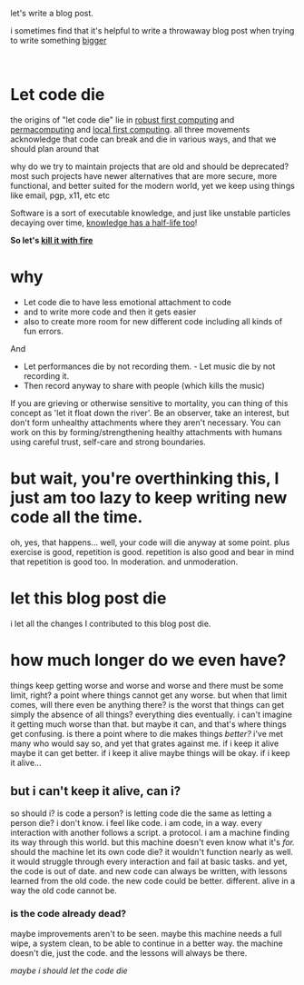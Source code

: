 let's write a blog post.

i sometimes find that it's helpful to write a throwaway blog post when trying to write something [bigger](https://github.com/pastagang/pastagang/edit/main/paper/readme.md)

<br>

# Let code die 

the origins of "let code die" lie in [robust first computing](https://andrewwalpole.com/blog/an-introduction-to-robust-first-computation/) and [permacomputing](https://permacomputing.net/permacomputing/) and [local first computing](https://www.inkandswitch.com/local-first/). all three movements acknowledge that code can break and die in various ways, and that we should plan around that

why do we try to maintain projects that are old and should be deprecated? most such projects have newer alternatives that are more secure, more functional, and better suited for the modern world, yet we keep using things like email, pgp, x11, etc etc

Software is a sort of executable knowledge, and just like unstable particles decaying over time, [knowledge has a half-life too]([url](https://en.wikipedia.org/wiki/Half-life_of_knowledge))!

**So let's [kill it with fire](https://www.goodreads.com/en/book/show/54716655-kill-it-with-fire)**

# why
- Let code die to have less emotional attachment to code
- and to write more code and then it gets easier
- also to create more room for new different code including all kinds of fun errors.

And
- Let performances die by not recording them. - Let music die by not recording it.
- Then record anyway to share with people (which kills the music)

If you are grieving or otherwise sensitive to mortality, you can thing of this concept as 'let it float down the river'. Be an observer, take an interest, but don't form unhealthy attachments where they aren't necessary. You can work on this by forming/strengthening healthy attachments with humans using careful trust, self-care and strong boundaries.

# but wait, you're overthinking this, I just am too lazy to keep writing new code all the time.

oh, yes, that happens... well, your code will die anyway at some point. plus exercise is good, repetition is good. repetition is also good and bear in mind that repetition is good too. In moderation. and unmoderation.

# let this blog post die

i let all the changes I contributed to this blog post die. 

# how much longer do we even have?

things keep getting worse and worse and worse and there must be some limit, right? a point where things cannot get any worse. but when that limit comes, will there even be anything there? is the worst that things can get simply the absence of all things? everything dies eventually. i can't imagine it getting much worse than that. but maybe it can, and that's where things get confusing. is there a point where to die makes things _better?_ i've met many who would say so, and yet that grates against me. if i keep it alive maybe it can get better. if i keep it alive maybe things will be okay. if i keep it alive...

## but i can't keep it alive, can i?

so should i? is code a person? is letting code die the same as letting a person die? i don't know. i feel like code. i am code, in a way. every interaction with another follows a script. a protocol. i am a machine finding its way through this world. but this machine doesn't even know what it's _for._ should the machine let its own code die? it wouldn't function nearly as well. it would struggle through every interaction and fail at basic tasks. and yet, the code is out of date. and new code can always be written, with lessons learned from the old code. the new code could be better. different. alive in a way the old code cannot be.

### is the code already dead?

maybe improvements aren't to be seen. maybe this machine needs a full wipe, a system clean, to be able to continue in a better way. the machine doesn't die, just the code. and the lessons will always be there.

*maybe i should let the code die*
